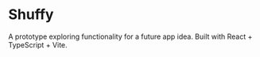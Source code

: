 # Shuffy

A prototype exploring functionality for a future app idea. Built with React + TypeScript + Vite.
